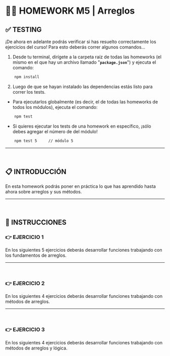 # **👨‍💻 HOMEWORK M5 | Arreglos**

## **✅ TESTING**

¡De ahora en adelante podrás verificar si has resuelto correctamente los ejercicios del curso! Para esto deberás correr algunos comandos...

1. Desde tu terminal, dirígete a la carpeta raíz de todas las homeworks (el mismo en el que hay un archivo llamado "**`package.json`**") y ejecuta el comando:

```bash
    npm install
```

2. Luego de que se hayan instalado las dependencias estás listo para correr los tests.

-  Para ejecutarlos globalmente (es decir, el de todas las homeworks de todos los módulos), ejecuta el comando:

```bash
    npm test
```

-  Si quieres ejecutar los tests de una homework en específico, ¡sólo debes agregar el número de del módulo!

```bash
    npm test 5     // módulo 5
```

---

</br >

## **📋 INTRODUCCIÓN**

En esta homework podrás poner en práctica lo que has aprendido hasta ahora sobre arreglos y sus métodos.

---

</br >

## **📌 INSTRUCCIONES**

### **👉 EJERCICIO 1**

En los siguientes 5 ejercicios deberás desarrollar funciones trabajando con los fundamentos de arreglos.

---

</br >

### **👉 EJERCICIO 2**

En los siguientes 4 ejercicios deberás desarrollar funciones trabajando con métodos de arreglos.

---

</br >

### **👉 EJERCICIO 3**

En los siguientes 4 ejercicios deberás desarrollar funciones trabajando con métodos de arreglos y lógica.
